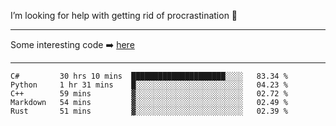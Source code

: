 I’m looking for help with getting rid of procrastination 🤔

-----

Some interesting code :arrow_right: [here](https://github.com/zhen8838/playground)

-----

<!--START_SECTION:waka-->
```text
C#         30 hrs 10 mins  █████████████████████░░░░   83.34 % 
Python     1 hr 31 mins    █░░░░░░░░░░░░░░░░░░░░░░░░   04.23 % 
C++        59 mins         ▓░░░░░░░░░░░░░░░░░░░░░░░░   02.72 % 
Markdown   54 mins         ▓░░░░░░░░░░░░░░░░░░░░░░░░   02.49 % 
Rust       51 mins         ▓░░░░░░░░░░░░░░░░░░░░░░░░   02.39 % 
```
<!--END_SECTION:waka-->

<!--
**zhen8838/zhen8838** is a ✨ _special_ ✨ repository because its `README.md` (this file) appears on your GitHub profile.

Here are some ideas to get you started:

- 🔭 I’m currently working on ...
- 🌱 I’m currently learning ...
- 👯 I’m looking to collaborate on ...
 ...
- 💬 Ask me about ...
- 📫 How to reach me: ...
- 😄 Pronouns: ...
- ⚡ Fun fact: ...
-->
